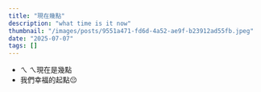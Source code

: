 ```yaml
---
title: "現在幾點"
description: "what time is it now"
thumbnail: "/images/posts/9551a471-fd6d-4a52-ae9f-b23912ad55fb.jpeg"
date: "2025-07-07"
tags: []
---
```

- ㄟ ㄟ現在是幾點
- 我們幸福的起點😔
